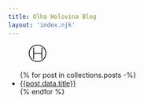 ```yaml
---
title: Olha Holovina Blog
layout: 'index.njk'
---
```


<figure><img src="./img/o_h_logo.png" alt=""></figure>
<ul>
    {% for post in collections.posts -%}
        <li>
            <a href="{{ post.url }}">{{post.data.title}}</a>
        </li>
    {% endfor %}
</ul>
